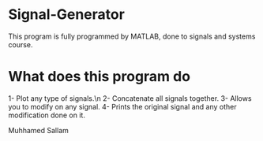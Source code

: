 # Signal-Generator
This program is fully programmed by MATLAB, done to signals and systems course. 

# What does this program do 
1- Plot any type of signals.\n 
2- Concatenate all signals together. 
3- Allows you to modify on any signal. 
4- Prints the original signal and any other modification done on it.

Muhhamed Sallam

